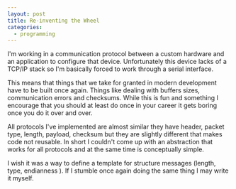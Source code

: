 ```yaml
---
layout: post
title: Re-inventing the Wheel 
categories:
  - programming
---
```


I'm working in a communication protocol between a custom hardware and an application to configure that device. Unfortunately this device lacks of a TCP/IP stack so I'm basically forced to work through a serial interface.

This means that things that we take for granted in modern development have to be built once again. Things like dealing with buffers sizes, communication errors and checksums. While this is fun and something I encourage that you should at least do once in your career it gets boring once you do it over and over.

All protocols I've implemented are almost similar they have header, packet type, length, payload, checksum but they are slightly different that makes code not reusable. In short I couldn't come up with an abstraction that works for all protocols and at the same time is conceptually simple.

I wish it was a way to define a template for structure messages (length, type, endianness ). If I stumble once again doing the same thing I may write it myself.
